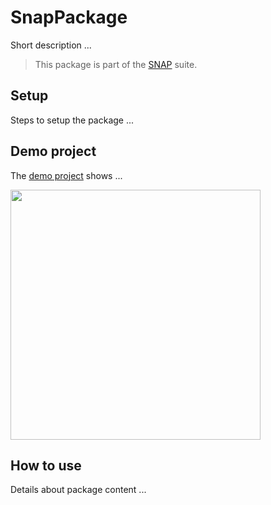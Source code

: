 # SnapPackage

Short description ...

> This package is part of the [SNAP](https://github.com/simonnickel/snap-abstract) suite.


## Setup

Steps to setup the package ...


## Demo project

The [demo project](/PackageDemo) shows ...

<img src="/screenshot.png" height="400">


## How to use

Details about package content ...
